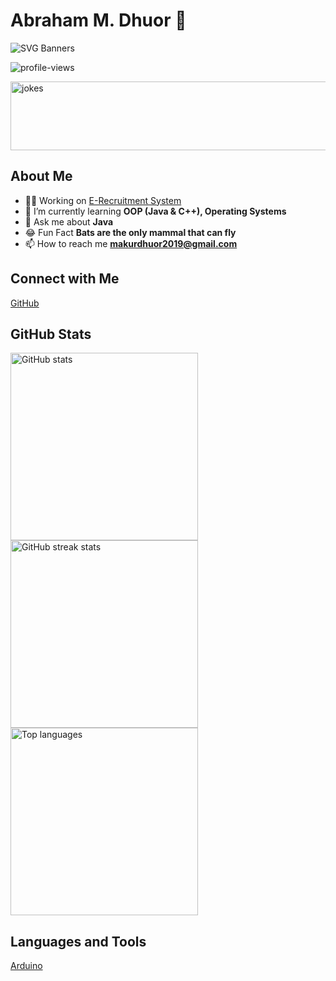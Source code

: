 # Abraham M. Dhuor 🤠

![SVG Banners](https://svg-banners.vercel.app/api?type=textBox&text1=Abraham%20M.dhuor🤠&text2=💖%20A%20Passionate%20Learner%20&%20Aspiring%20Dev.&width=900&height=400)

<img height="auto" src="https://komarev.com/ghpvc/?username=AbrahamMakurDhuor&label=Profile%20views&color=0e75b6&style=flat" alt="profile-views" />

<p align="left"> <img width="900" height="110" src="https://readme-jokes.vercel.app/api" alt="jokes" /> </p>

## About Me
- 💪🏼 Working on [E-Recruitment System ](https://github.com/)
- 🌱 I’m currently learning **OOP (Java & C++), Operating Systems**
- 💬 Ask me about **Java**
- 😂 Fun Fact **Bats are the only mammal that can fly**
- 📫 How to reach me **makurdhuor2019@gmail.com**

## Connect with Me
<p align="left">
  <a href="https://github.com/AbrahamMakurDhuor" target="_blank" rel="noreferrer">GitHub</a>
</p>

## GitHub Stats
<p align="left">
  <img height="auto" width="300" src="https://github-readme-stats.vercel.app/api?username=AbrahamMakurDhuor&show_icons=true&theme=dark&locale=en&hide_border=false" alt="GitHub stats" />
  <img height="auto" width="300" src="https://github-readme-streak-stats.herokuapp.com/?user=AbrahamMakurDhuor&theme=dark&mode=weekly&hide_border=false&locale=en" alt="GitHub streak stats" />
  <img height="auto" width="300" src="https://github-readme-stats.vercel.app/api/top-langs/?username=AbrahamMakurDhuor&theme=dark&hide_border=false" alt="Top languages" />
</p>

## Languages and Tools
<p align="left">
  <a href="https://www.arduino.cc/" target="_blank" rel="noreferrer">Arduino</a>
</p>
